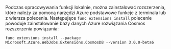 Podczas opracowywania funkcji lokalnie, można zainstalować rozszerzenia, które należy za pomocą narzędzi Azure podstawowe funkcje z terminala lub z wiersza polecenia. Następujące `func extensions install` polecenie powoduje zainstalowanie bazy danych Azure rozwiązania Cosmos rozszerzenia powiązania:

```
func extensions install --package Microsoft.Azure.WebJobs.Extensions.CosmosDB --version 3.0.0-beta6 
```
